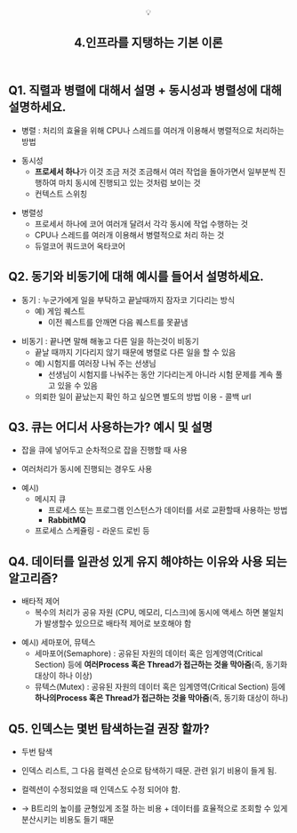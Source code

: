 <body><article id="efc7db12-c156-4661-83a1-a9d69baa39f9" class="page sans"><header><div class="page-header-icon undefined"><span class="icon">💡</span></div><h1 class="page-title">4.인프라를 지탱하는 기본 이론</h1></header><div class="page-body"><h2 id="f9c30fa3-f89e-46d0-920f-4d4132484bda" class="">Q1. 직렬과 병렬에 대해서 설명 + 동시성과 병렬성에 대해 설명하세요.</h2><ul id="b8d7861b-68b6-48bc-bb66-37519b8d3c4b" class="bulleted-list"><li style="list-style-type:disc">병렬 : 처리의 효율을 위해 CPU나 스레드를 여러개 이용해서 병렬적으로 처리하는 방법</li></ul><ul id="df872c0b-c93a-486f-91be-4011d14eed59" class="bulleted-list"><li style="list-style-type:disc">동시성<ul id="6caff03e-4f68-4ad7-94a4-4faa672aba5d" class="bulleted-list"><li style="list-style-type:circle"><strong>프로세서 하나</strong>가 이것 조금 저것 조금해서 여러 작업을 돌아가면서 일부분씩 진행하여 마치 동시에 진행되고 있는 것처럼 보이는 것</li></ul><ul id="fa612a49-ac0c-47a1-b299-b51a007b63bb" class="bulleted-list"><li style="list-style-type:circle">컨텍스트 스위칭</li></ul></li></ul><ul id="300a50f5-227b-482f-adc6-a23291469d8e" class="bulleted-list"><li style="list-style-type:disc">병렬성<ul id="98ce4190-643b-4ae6-acc4-37519aaf8817" class="bulleted-list"><li style="list-style-type:circle">프로세서 하나에 코어 여러개 달려서 각각 동시에 작업 수행하는 것</li></ul><ul id="813c0aa8-41c5-4bd4-9b90-8b4b75154c3a" class="bulleted-list"><li style="list-style-type:circle">CPU나 스레드를 여러개 이용해서 병렬적으로 처리 하는 것</li></ul><ul id="37766c10-3dbb-44d2-a856-9a9354ff6576" class="bulleted-list"><li style="list-style-type:circle">듀얼코어 쿼드코어 옥타코어</li></ul></li></ul><h2 id="3b2a6f3c-6802-4cfd-aa20-abe545a79367" class="">Q2. 동기와 비동기에 대해 예시를 들어서 설명하세요.</h2><ul id="faa9283d-49e2-40e8-b31c-389286880bf9" class="bulleted-list"><li style="list-style-type:disc">동기 : 누군가에게 일을 부탁하고 끝날때까지 잠자코 기다리는 방식<ul id="07906142-ebdb-458a-b6c5-b5e635d4bc96" class="bulleted-list"><li style="list-style-type:circle">예) 게임 퀘스트<ul id="26edf556-0eb7-4f47-96a2-dcbb326ccbd5" class="bulleted-list"><li style="list-style-type:square">이전 퀘스트를 안깨면 다음 퀘스트를 못끝냄</li></ul></li></ul></li></ul><ul id="c9a95e15-b743-468f-9df4-5fccd64828ca" class="bulleted-list"><li style="list-style-type:disc">비동기 : 끝나면 말해 해놓고 다른 일을 하는것이 비동기<ul id="1ca8acee-d99f-4ae0-82f4-667d0b0dcb01" class="bulleted-list"><li style="list-style-type:circle">끝날 때까지 기다리지 않기 때문에 병렬로 다른 일을 할 수 있음</li></ul><ul id="fb2c69b6-11ba-4169-bd28-643a6c2a0a3d" class="bulleted-list"><li style="list-style-type:circle">예) 시험지를 여러장 나눠 주는 선생님<ul id="cb6c0d80-1ec8-4932-8609-43f0a7b91496" class="bulleted-list"><li style="list-style-type:square">선생님이 시험지를 나눠주는 동안 기다리는게 아니라 시험 문제를 계속 풀고 있을 수 있음</li></ul></li></ul><ul id="43ca425c-3740-40e6-ad87-a3991e09e288" class="bulleted-list"><li style="list-style-type:circle">의뢰한 일이 끝났는지 확인 하고 싶으면 별도의 방법 이용 - 콜백 url</li></ul></li></ul><p id="67d0f61e-9175-41fc-a48d-ddace9b98730" class="">
</p><h2 id="219c2646-80e2-4cd1-9b20-320bae980982" class="">Q3. 큐는 어디서 사용하는가? 예시 및 설명</h2><ul id="cd1007df-1740-48df-94e7-113db8e3c3ad" class="bulleted-list"><li style="list-style-type:disc">잡을 큐에 넣어두고 순차적으로 잡을 진행할 때 사용</li></ul><ul id="63ca9a9a-d0a3-4cba-97a2-35c2be81d865" class="bulleted-list"><li style="list-style-type:disc">여러처리가 동시에 진행되는 경우도 사용</li></ul><ul id="7c3c8908-6e4c-417a-b81d-9afebdc876cb" class="bulleted-list"><li style="list-style-type:disc">예시)<ul id="e64c3b2c-89f2-45c8-910b-fd7e9cbde1f5" class="bulleted-list"><li style="list-style-type:circle">메시지 큐<ul id="49bd010b-7a0d-4d93-91e4-23e71a1278a4" class="bulleted-list"><li style="list-style-type:square">프로세스 또는 프로그램 인스턴스가 데이터를 서로 교환할때 사용하는 방법</li></ul><ul id="c3adf333-5a0b-4043-b185-519c20e00691" class="bulleted-list"><li style="list-style-type:square"><strong>RabbitMQ</strong></li></ul></li></ul><ul id="27984f61-9768-4357-9b0e-a1f17be3e862" class="bulleted-list"><li style="list-style-type:circle">프로세스 스케쥴링 - 라운드 로빈 등</li></ul></li></ul><p id="2cd2abbf-c8d8-4ae8-bb7e-cdd66cd8f826" class="">
</p><h2 id="86fc0ce5-2f2b-40f4-b09b-84ce6c9819a9" class="">Q4. 데이터를 일관성 있게 유지 해야하는 이유와 사용 되는 알고리즘?</h2><ul id="a6eed49a-e4a1-4281-b203-b1f153bfc06d" class="bulleted-list"><li style="list-style-type:disc">배타적 제어<ul id="96c943fd-8b12-46c6-86f9-0bc5702bd034" class="bulleted-list"><li style="list-style-type:circle">복수의 처리가 공유 자원 (CPU, 메모리, 디스크)에 동시에 액세스 하면 불일치가 발생할수 있으므로 배타적 제어로 보호해야 함</li></ul></li></ul><ul id="1f864dff-31a2-46e9-820d-26e0f2245b36" class="bulleted-list"><li style="list-style-type:disc">예시) 세마포어, 뮤텍스<ul id="2702eb4d-ec48-41fc-bfe7-18fc1fb1576a" class="bulleted-list"><li style="list-style-type:circle">세마포어(Semaphore) : 공유된 자원의 데이터 혹은 임계영역(Critical Section) 등에 <strong>여러Process 혹은 Thread가 접근하는 것을 막아줌</strong>(즉, 동기화 대상이 하나 이상)</li></ul><ul id="7ed66e02-9020-46fc-bd88-7858cb7bc426" class="bulleted-list"><li style="list-style-type:circle">뮤텍스(Mutex) : 공유된 자원의 데이터 혹은 임계영역(Critical Section) 등에 <strong>하나의Process 혹은 Thread가 접근하는 것을 막아줌</strong>(즉, 동기화 대상이 하나)</li></ul><p id="f9328a92-2936-45ea-a121-91693a32e0f5" class="">
</p></li></ul><h2 id="9b41cc3f-a14f-413e-90f1-38e981990a46" class="">Q5. 인덱스는 몇번 탐색하는걸 권장 할까?</h2><ul id="a3796086-1274-435e-8b13-c685311aa71a" class="bulleted-list"><li style="list-style-type:disc">두번 탐색</li></ul><ul id="3c679b49-7558-474d-83db-a2da465cab2f" class="bulleted-list"><li style="list-style-type:disc">인덱스 리스트, 그 다음 컬렉션 순으로 탐색하기 때문. 관련 읽기 비용이 들게 됨.</li></ul><ul id="167db6e5-b76f-47dc-8b22-5e634bdc8276" class="bulleted-list"><li style="list-style-type:disc">컬렉션이 수정되었을 때 인덱스도 수정 되어야 함. </li></ul><ul id="a24375da-b9f7-48f7-89ff-59b8cbf0c14e" class="bulleted-list"><li style="list-style-type:disc">→ B트리의 높이를 균형있게 조절 하는 비용 + 데이터를 효율적으로 조회할 수 있게 분산시키는 비용도 들기 때문</li></ul></div></article></body></html>
